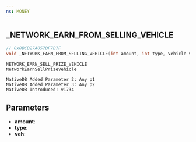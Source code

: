 ```yaml
---
ns: MONEY
---
```

## _NETWORK_EARN_FROM_SELLING_VEHICLE

```c
// 0x8BCB27A057DF7B7F
void _NETWORK_EARN_FROM_SELLING_VEHICLE(int amount, int type, Vehicle veh);
```

```
NETWORK_EARN_SELL_PRIZE_VEHICLE
NetworkEarnSellPrizeVehicle

NativeDB Added Parameter 2: Any p1
NativeDB Added Parameter 3: Any p2
NativeDB Introduced: v1734
```

## Parameters
* **amount**:
* **type**: 
* **veh**: 
